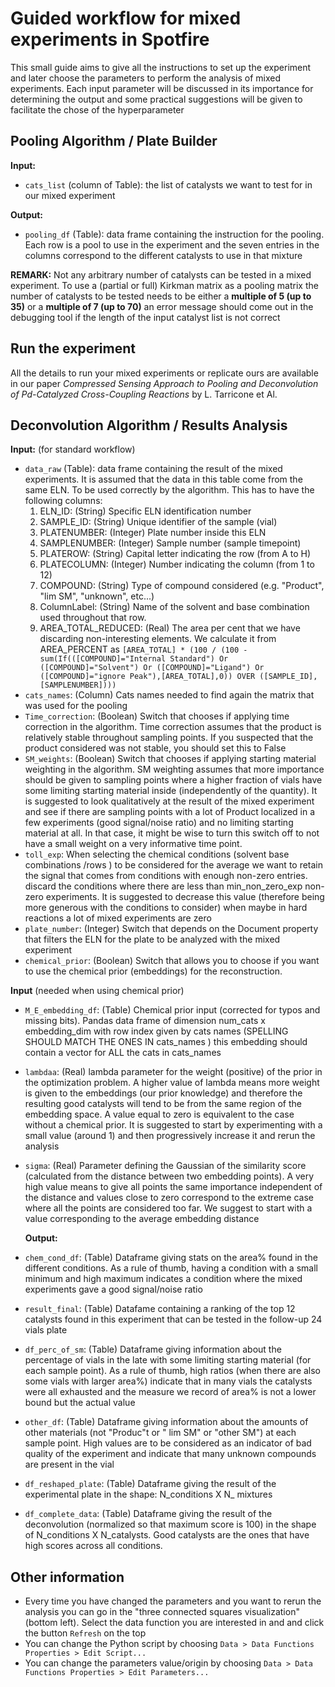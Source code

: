 # Guided workflow for mixed experiments in Spotfire
This small guide aims to give all the instructions to set up the experiment and later choose the parameters to perform the analysis of mixed experiments. Each input parameter will be discussed in its importance for determining the output and some practical suggestions will be given to facilitate the chose of the hyperparameter
## Pooling Algorithm / Plate Builder
**Input:**
 - `cats_list` (column of Table): the list of catalysts we want to test for in our mixed experiment

**Output:**
 - `pooling_df` (Table): data frame containing the instruction for the pooling. Each row is a pool to use in the experiment and the seven entries in the columns correspond to the different catalysts to use in that mixture

**REMARK:** Not any arbitrary number of catalysts can be tested in a mixed experiment. To use a (partial or full) Kirkman matrix as a pooling matrix the number of catalysts to be tested needs to be either a **multiple of 5 (up to 35)** or a **multiple of 7 (up to 70)** an error message should come out in the debugging tool if the length of the input catalyst list is not correct

## Run the experiment
All the details to run your mixed experiments or replicate ours are available in our paper _Compressed Sensing Approach to Pooling and Deconvolution of Pd-Catalyzed Cross-Coupling Reactions_ by L. Tarricone et Al.

## Deconvolution Algorithm / Results Analysis
**Input:** (for standard workflow)
- `data_raw` (Table): data frame containing the result of the mixed experiments. It is assumed that the data in this table come from the same ELN. To be used correctly by the algorithm. This has to have the following columns:
     1. ELN_ID: (String) Specific ELN identification number
     2. SAMPLE_ID: (String) Unique identifier of the sample (vial)
     3. PLATENUMBER: (Integer) Plate number inside this ELN
     4. SAMPLENUMBER: (Integer) Sample number (sample timepoint)
     5. PLATEROW: (String) Capital letter indicating the row (from A to H)
     6. PLATECOLUMN: (Integer) Number indicating the column (from 1 to 12)
     7. COMPOUND:  (String) Type of compound considered (e.g. "Product", "lim SM", "unknown", etc...)
     8. ColumnLabel: (String) Name of the solvent and base combination used throughout that row.
     9. AREA_TOTAL_REDUCED: (Real) The area per cent that we have discarding non-interesting elements. We calculate it from AREA_PERCENT as `[AREA_TOTAL] * (100 / (100 - sum(If(([COMPOUND]="Internal Standard") Or ([COMPOUND]="Solvent") Or ([COMPOUND]="Ligand") Or ([COMPOUND]="ignore Peak"),[AREA_TOTAL],0)) OVER ([SAMPLE_ID],[SAMPLENUMBER])))`
- `cats_names`: (Column)  	Cats names needed to find again the matrix that was used for the pooling
- `Time_correction`: (Boolean) Switch that chooses if applying time correction in the algorithm. Time correction assumes that the product is relatively stable throughout sampling points. If you suspected that the product considered was not stable, you should set this to False
-  `SM_weights`: (Boolean) Switch that chooses if applying starting material weighting in the algorithm. SM weighting assumes that more importance should be given to sampling points where a higher fraction of vials have some limiting starting material inside (independently of the quantity). It is suggested to look qualitatively at the result of the mixed experiment and see if there are sampling points with a lot of Product localized in a few experiments (good signal/noise ratio) and no limiting starting material at all. In that case, it might be wise to turn this switch off to not have a small weight on a very informative time point.
-  `toll_exp`: When selecting the chemical conditions (solvent base combinations /rows ) to be considered for the average we want to retain the signal that comes from conditions with enough non-zero entries. discard the conditions where there are less than min_non_zero_exp non-zero experiments. It is suggested to decrease this value (therefore being more generous with the conditions to consider) when maybe in hard reactions a lot of mixed experiments are zero
-  `plate_number`: (Integer) Switch that depends on the Document property that filters the ELN for the plate to be analyzed with the mixed experiment
-  `chemical_prior`: (Boolean) Switch that allows you to choose if you want to use the chemical prior (embeddings) for the reconstruction.

**Input** (needed when using chemical prior)
- `M_E_embedding_df`: (Table) Chemical prior input (corrected for typos and missing bits). Pandas data frame of dimension num_cats x embedding_dim with row index given by cats names (SPELLING SHOULD MATCH THE ONES IN cats_names ) this embedding should contain a vector for ALL the cats in cats_names
- `lambdaa`: (Real) lambda parameter for the weight (positive) of the prior in the optimization problem. A higher value of lambda means more weight is given to the embeddings (our prior knowledge) and therefore the resulting good catalysts will tend to be from the same region of the embedding space. A value equal to zero is equivalent to the case without a chemical prior. It is suggested to start by experimenting with a small value (around 1) and then progressively increase it and rerun the analysis
- `sigma`: (Real) Parameter defining the Gaussian of the similarity score (calculated from the distance between two embedding points). A very high value means to give all points the same importance independent of the distance and values close to zero correspond to the extreme case where all the points are considered too far. We suggest to start with a value corresponding to the average embedding distance

  **Output:**
- `chem_cond_df`: (Table) Dataframe giving stats on the area% found in the different conditions. As a rule of thumb, having a condition with a small minimum and high maximum indicates a condition where the mixed experiments gave a good signal/noise ratio
- `result_final`: (Table) Datafame containing a ranking of the top 12 catalysts found in this experiment that can be tested in the follow-up 24 vials plate
- `df_perc_of_sm`: (Table) Dataframe giving information about the percentage of vials in the late with some limiting starting material (for each sample point). As a rule of thumb, high ratios (when there are also some vials with larger area%) indicate that in many vials the catalysts were all exhausted and the measure we record of area% is not a lower bound but the actual value
- `other_df`: (Table) Dataframe giving information about the amounts of other materials (not "Produc"t or " lim SM" or "other SM") at each sample point. High values are to be considered as an indicator of bad quality of the experiment and indicate that many unknown compounds are present in the vial
- `df_reshaped_plate`: (Table) Dataframe giving the result of the experimental plate in the shape: N_conditions X N_ mixtures
- `df_complete_data`: (Table) Dataframe giving the result of the deconvolution (normalized so that maximum score is 100) in the shape of N_conditions X N_catalysts. Good catalysts are the ones that have high scores across all conditions.

## Other information

- Every time you have changed the parameters and you want to rerun the analysis you can go in the "three connected squares visualization" (bottom left). Select the data function you are interested in and and click the button `Refresh` on the top
- You can change the Python script by choosing `Data > Data Functions Properties > Edit Script...`
- You can change the parameters value/origin by choosing `Data > Data Functions Properties > Edit Parameters...`
